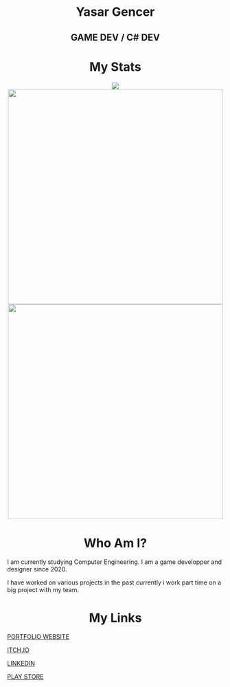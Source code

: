 <h1 align="center">Yasar Gencer</h1>

<h2 align="center">GAME DEV / C# DEV</h2>

<h1 align="center">My Stats</h1>
<p align="center">
<a href="https://github.com/YasarGencer">
<a href="https://github.com/YasarGencer?tab=repositories">
<a href="https://github.com/YasarGencer?tab=followers"><img src="https://img.shields.io/github/followers/YasarGencer?style=social"></a> <br>
<a href="https://github.com/YasarGencer"><img align=center src="https://github-readme-stats.vercel.app/api?username=YasarGencer&show_icons=true&theme=custom&bg_color=111111&text_color=ffffff&icon_color=7d8cbe&title_color=7d8cbe&border_color=7d8cbe" width=500></a> <br>
<a href="https://github.com/YasarGencer"><img align=center src="https://github-readme-streak-stats.herokuapp.com/?user=YasarGencer&background=111111&text_color=ffffff&fire=7d8cbe&sideNums=7d8cbe&border=7d8cbe&dates=ffffff&currStreakNum=7d8cbe&ring=7d8cbe&stroke=7d8cbe&currStreakLabel=7d8cbe&sideLabels=7d8cbe" width=500></a>
</p>

<h1 align="center">Who Am I?</h1>

I am currently studying Computer Engineering. I am a game developper and designer since 2020.

I have worked on various projects in the past currently i work part time on a big project with my team.

<h1 align="center">My Links</h1>

[PORTFOLIO WEBSITE](https://yasargencer.github.io "Portfolio Website")

[ITCH.IO](https://benyasar.itch.io "Itch.io")

[LINKEDIN](https://www.linkedin.com/in/yasargencer/ "LınkedIn")

[PLAY STORE](https://play.google.com/store/apps/dev?id=8567089145193331467 "Play Store")